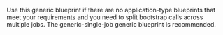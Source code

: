 Use this generic blueprint if there are no application-type blueprints that meet your requirements and you need to split bootstrap calls across multiple jobs. The generic-single-job generic blueprint is recommended.